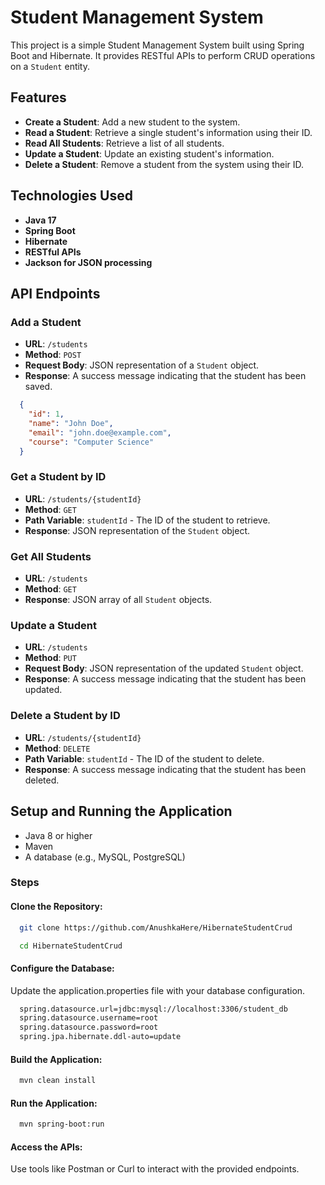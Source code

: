 # Student Management System

This project is a simple Student Management System built using Spring Boot and Hibernate. It provides RESTful APIs to perform CRUD operations on a `Student` entity.

## Features

- **Create a Student**: Add a new student to the system.
- **Read a Student**: Retrieve a single student's information using their ID.
- **Read All Students**: Retrieve a list of all students.
- **Update a Student**: Update an existing student's information.
- **Delete a Student**: Remove a student from the system using their ID.

## Technologies Used

- **Java 17**
- **Spring Boot**
- **Hibernate**
- **RESTful APIs**
- **Jackson for JSON processing**

## API Endpoints

### Add a Student

- **URL**: `/students`
- **Method**: `POST`
- **Request Body**: JSON representation of a `Student` object.
- **Response**: A success message indicating that the student has been saved.

```json
  {
    "id": 1,
    "name": "John Doe",
    "email": "john.doe@example.com",
    "course": "Computer Science"
  }
```

### Get a Student by ID
- **URL**: `/students/{studentId}`
- **Method**: `GET`
- **Path Variable**: `studentId` - The ID of the student to retrieve.
- **Response**: JSON representation of the `Student` object.

### Get All Students
- **URL**: `/students`
- **Method**: `GET`
- **Response**: JSON array of all `Student` objects.

### Update a Student
- **URL**: `/students`
- **Method**: `PUT`
- **Request Body**: JSON representation of the updated `Student` object.
- **Response**: A success message indicating that the student has been updated.

### Delete a Student by ID
- **URL**: `/students/{studentId}`
- **Method**: `DELETE`
- **Path Variable**: `studentId` - The ID of the student to delete.
- **Response**: A success message indicating that the student has been deleted.

## Setup and Running the Application
- Java 8 or higher
- Maven
- A database (e.g., MySQL, PostgreSQL)

### Steps

#### Clone the Repository:

```bash
  git clone https://github.com/AnushkaHere/HibernateStudentCrud
```
```bash
  cd HibernateStudentCrud
```

#### Configure the Database:

Update the application.properties file with your database configuration.

```bash
  spring.datasource.url=jdbc:mysql://localhost:3306/student_db
  spring.datasource.username=root
  spring.datasource.password=root
  spring.jpa.hibernate.ddl-auto=update
```

#### Build the Application:

```bash
  mvn clean install
```

#### Run the Application:

```bash
  mvn spring-boot:run
```

#### Access the APIs:
Use tools like Postman or Curl to interact with the provided endpoints.
